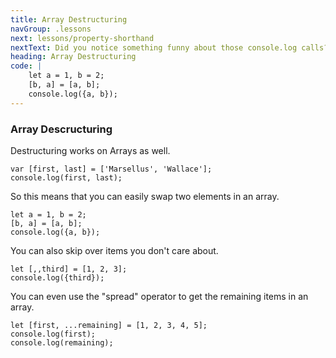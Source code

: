 ```yaml
---
title: Array Destructuring
navGroup: .lessons
next: lessons/property-shorthand
nextText: Did you notice something funny about those console.log calls?
heading: Array Destructuring
code: |
    let a = 1, b = 2;
    [b, a] = [a, b];
    console.log({a, b});
---
```


### Array Descructuring
Destructuring works on Arrays as well.

```
var [first, last] = ['Marsellus', 'Wallace'];
console.log(first, last);
```

So this means that you can easily swap two elements in an array.
```
let a = 1, b = 2;
[b, a] = [a, b];
console.log({a, b});
```

You can also skip over items you don't care about.
```
let [,,third] = [1, 2, 3];
console.log({third});
```

You can even use the "spread" operator to get the remaining items in an array.
```
let [first, ...remaining] = [1, 2, 3, 4, 5];
console.log(first);
console.log(remaining);
```